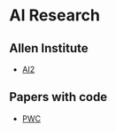 # AI Research

## Allen Institute

- [AI2](https://prior.allenai.org/research)

## Papers with code

- [PWC](https://paperswithcode.com)
